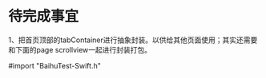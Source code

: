 #  待完成事宜
1、把首页顶部的tabContainer进行抽象封装。以供给其他页面使用；其实还需要和下面的page scrollview一起进行封装打包。

#import "BaihuTest-Swift.h"
